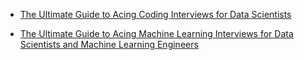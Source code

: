 * [The Ultimate Guide to Acing Coding Interviews for Data Scientists](https://towardsdatascience.com/the-ultimate-guide-to-acing-coding-interviews-for-data-scientists-d45c99d6bddc)

* [The Ultimate Guide to Acing Machine Learning Interviews for Data Scientists and Machine Learning Engineers](https://pub.towardsai.net/4-types-of-machine-learning-interview-questions-for-data-scientists-and-machine-learning-engineers-b8135805ce1b#567f)
